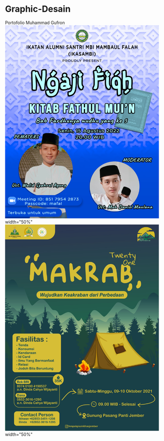 # Graphic-Desain
Portofolio Muhammad Gufron
![image alt](https://github.com/froncreative/Graphic-Desain/blob/0b8aa961ec5575f52c39183302e5f3f9682ea96b/15%20agustus%202022.jpg) width="50%"
![image alt](https://github.com/froncreative/Graphic-Desain/blob/main/Pamflet%20Makrab%203.jpg?raw=true) width="50%"
